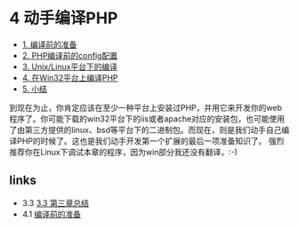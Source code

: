 # 4 动手编译PHP 

 * [1. 编译前的准备](4.1.md) 
 * [2. PHP编译前的config配置](4.2.md)
 * [3. Unix/Linux平台下的编译](4.3.md)
 * [4. 在Win32平台上编译PHP](4.4.md)
 * [5. 小结](4.5.md)

到现在为止，你肯定应该在至少一种平台上安装过PHP，并用它来开发你的web程序了。你可能下载的win32平台下的iis或者apache对应的安装包，也可能使用了由第三方提供的linux、bsd等平台下的二进制包。而现在，则是我们动手自己编译PHP的时候了。这也是我们动手开发第一个扩展的最后一项准备知识了。
强烈推荐你在Linux下调试本章的程序，因为win部分我还没有翻译，:-)


## links
   * 3.3 [3.3 第三章总结](<3.3.md>)
   * 4.1 [编译前的准备](<4.1.md>)

